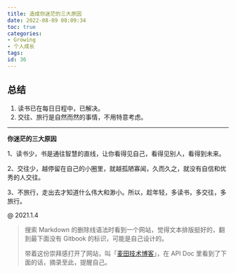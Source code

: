 ```yaml
---
title: 造成你迷茫的三大原因
date: 2022-08-09 08:09:34
toc: true
categories:
- Growing
- 个人成长
tags:
id: 36
---
```


## 总结

1.  读书已在每日日程中，已解决。 
2.  交往、旅行是自然而然的事情，不用特意考虑。 

<!--more-->

---

**你迷茫的三大原因**

1、读书少，书是通往智慧的直线，让你看得见自己，看得见别人，看得到未来。

2、交往少，越停留在自己的小圈里，就越孤陋寡闻，久而久之，就没有自信和优秀的人交往。

3、不旅行，走出去才知道什么伟大和渺小。所以，趁年轻，多读书，多交往，多旅行。

@ 2021.1.4

> 搜索 Markdown 的删除线语法时看到一个网站，觉得文本排版挺好的，翻到最下面没有 Gitbook 的标识，可能是自己设计的。
>  
> 带着这份崇拜感打开了网站，叫「[麦田技术博客](http://docs.itmyhome.com/)」，在 API Doc 里看到了下面的话，摘录至此，提醒自己。